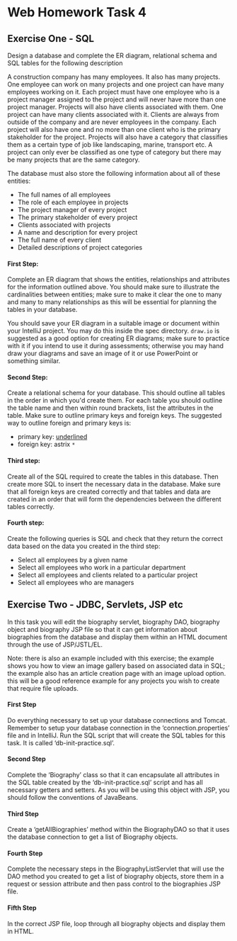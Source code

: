 Web Homework Task 4 
==========

Exercise One - SQL
----------

Design a database and complete the ER diagram, relational schema and SQL tables for the following description

A construction company has many employees. It also has many projects. One employee can work on many projects and one project can have many employees working on it. Each project must have one employee who is a project manager assigned to the project and will never have more than one project manager. Projects will also have clients associated with them. One project can have many clients associated with it. Clients are always from outside of the company and are never employees in the company. Each project will also have one and no more than one client who is the primary stakeholder for the project. Projects will also have a category that classifies them as a certain type of job like landscaping, marine, transport etc. A project can only ever be classified as one type of category but there may be many projects that are the same category.

The database must also store the following information about all of these entities:
- The full names of all employees
- The role of each employee in projects
- The project manager of every project
- The primary stakeholder of every project
- Clients associated with projects
- A name and description for every project
- The full name of every client
- Detailed descriptions of project categories

#### First Step:

Complete an ER diagram that shows the entities, relationships and attributes for the information outlined above. You should make sure to illustrate the cardinalities between entities; make sure to make it clear the one to many and many to many relationships as this will be essential for planning the tables in your database. 

You should save your ER diagram in a suitable image or document within your IntelliJ project. You may do this inside the spec directory. `draw.io` is suggested as a good option for creating ER diagrams; make sure to practice with it if you intend to use it during assessments; otherwise you may hand draw your diagrams and save an image of it or use PowerPoint or something similar. 

#### Second Step:

Create a relational schema for your database. This should outline all tables in the order in which you'd create them. For each table you should outline the table name and then within round brackets, list the attributes in the table. Make sure to outline primary keys and foreign keys. The suggested way to outline foreign and primary keys is:
- primary key:  <ins>underlined</ins>
- foreign key: astrix  `*`

#### Third step:

Create all of the SQL required to create the tables in this database. Then create more SQL to insert the necessary data in the database. Make sure that all foreign keys are created correctly and that tables and data are created in an order that will form the dependencies between the different tables correctly. 

#### Fourth step:

Create the following queries is SQL and check that they return the correct data based on the data you created in the third step:

- Select all employees by a given name
- Select all employees who work in a particular department
- Select all employees and clients related to a particular project
- Select all employees who are managers


Exercise Two - JDBC, Servlets, JSP etc
----------

In this task you will edit the biography servlet, biography DAO, biography object and biography JSP file so that it can get information about biographies from the database and display them within an HTML document through the use of JSP/JSTL/EL.

Note: there is also an example included with this exercise; the example shows you how to view an image gallery based on associated data in SQL; the example also has an article creation page with an image upload option. this will be a good reference example for any projects you wish to create that require file uploads. 

#### First Step

  Do everything necessary to set up your database connections and Tomcat. Remember to setup your database connection in the ‘connection.properties’ file and in IntelliJ. Run the SQL script that will create the SQL tables for this task. It is called ‘db-init-practice.sql’.
 
#### Second Step
 
 Complete the ‘Biography’ class so that it can encapsulate all attributes in the SQL table created by the ‘db-init-practice.sql’ script and has all necessary getters and setters. As you will be using this object with JSP, you should follow the conventions of JavaBeans.
 
#### Third Step
 
Create a ‘getAllBiographies’ method within the BiographyDAO so that it uses the database connection to get a list of Biography objects.
 
#### Fourth Step
 
 Complete the necessary steps in the BiographyListServlet that will use the DAO method you created to get a list of biography objects, store them in a request or session attribute and then pass control to the biographies JSP file.
 
#### Fifth Step
 
 In the correct JSP file, loop through all biography objects and display them in HTML.
 
 
 